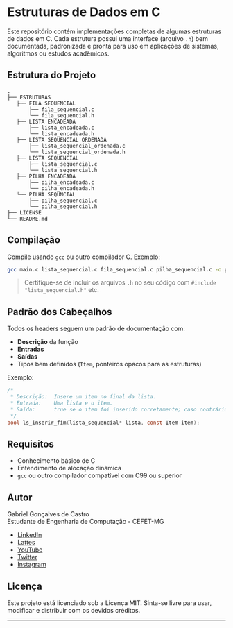 # Estruturas de Dados em C

Este repositório contém implementações completas de algumas estruturas de dados em C. Cada estrutura possui uma interface (arquivo `.h`) bem documentada, padronizada e pronta para uso em aplicações de sistemas, algoritmos ou estudos acadêmicos.

## Estrutura do Projeto

```
.
├── ESTRUTURAS
   ├── FILA SEQUENCIAL
       ├── fila_sequencial.c
       └── fila_sequencial.h
   ├── LISTA ENCADEADA
       ├── lista_encadeada.c
       └── lista_encadeada.h
   ├── LISTA SEQUENCIAL ORDENADA
       ├── lista_sequencial_ordenada.c
       └── lista_sequencial_ordenada.h
   ├── LISTA SEQUENCIAL
       ├── lista_sequencial.c
       └── lista_sequencial.h
   ├── PILHA ENCADEADA
       ├── pilha_encadeada.c
       └── pilha_encadeada.h
   └── PILHA SEQUNCIAL
       ├── pilha_sequencial.c
       └── pilha_sequencial.h
├── LICENSE
└── README.md
```

## Compilação

Compile usando `gcc` ou outro compilador C. Exemplo:

```bash
gcc main.c lista_sequencial.c fila_sequencial.c pilha_sequencial.c -o programa
```

> Certifique-se de incluir os arquivos `.h` no seu código com `#include "lista_sequencial.h"` etc.

## Padrão dos Cabeçalhos

Todos os headers seguem um padrão de documentação com:
- **Descrição** da função
- **Entradas**
- **Saídas**
- Tipos bem definidos (`Item`, ponteiros opacos para as estruturas)

Exemplo:

```c
/*
 * Descrição:  Insere um item no final da lista.
 * Entrada:    Uma lista e o item.
 * Saída:      true se o item foi inserido corretamente; caso contrário, false.
 */
bool ls_inserir_fim(lista_sequencial* lista, const Item item);
```

## Requisitos

- Conhecimento básico de C
- Entendimento de alocação dinâmica
- `gcc` ou outro compilador compatível com C99 ou superior

## Autor

Gabriel Gonçalves de Castro  
Estudante de Engenharia de Computação - CEFET-MG  

- [LinkedIn](https://www.linkedin.com/in/gabriel-gon%C3%A7alves-534598321/)
- [Lattes](http://buscatextual.cnpq.br/buscatextual/visualizacv.do?metodo=apresentar&id=K1547984P6)
- [YouTube](https://www.youtube.com/@GabrielSmeltier)
- [Twitter](https://x.com/Smeltier)
- [Instagram](https://www.instagram.com/ocastrogoncalves/)

## Licença

Este projeto está licenciado sob a Licença MIT. Sinta-se livre para usar, modificar e distribuir com os devidos créditos.

---
